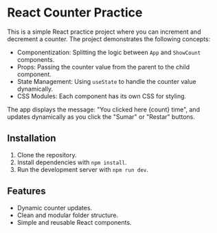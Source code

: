 # React Counter Practice

This is a simple React practice project where you can increment and decrement a counter. The project demonstrates the following concepts:

- Componentization: Splitting the logic between `App` and `ShowCount` components.
- Props: Passing the counter value from the parent to the child component.
- State Management: Using `useState` to handle the counter value dynamically.
- CSS Modules: Each component has its own CSS for styling.

The app displays the message: "You clicked here {count} time", and updates dynamically as you click the "Sumar" or "Restar" buttons.

## Installation

1. Clone the repository.
2. Install dependencies with `npm install`.
3. Run the development server with `npm run dev`.

## Features

- Dynamic counter updates.
- Clean and modular folder structure.
- Simple and reusable React components.
